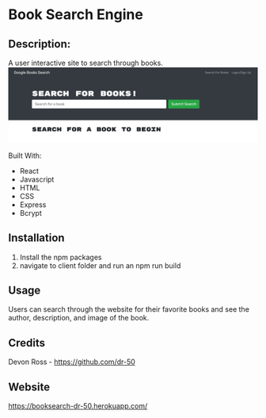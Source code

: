 # Book Search Engine

## Description:
A user interactive site to search through books.
![screenshot](./client/public/images/homepage.JPG)

Built With: 
* React
* Javascript
* HTML
* CSS
* Express
* Bcrypt

## Installation
1. Install the npm packages
2. navigate to client folder and run an npm run build

## Usage
Users can search through the website for their favorite books and see the author, description, and image of the book.

## Credits
Devon Ross - https://github.com/dr-50

## Website
https://booksearch-dr-50.herokuapp.com/